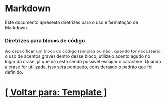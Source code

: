 # Markdown

Este documento apresenta diretrizes para o uso e formatação de Markdown.

### Diretrizes para blocos de código

Ao especificar um bloco de código (simples ou não), quando for necessário o uso de acentos graves dentro desse bloco, utilize o acento agudo no lugar da crase, já que não está sendo possível escapar o caractere. Quando a crase for utilizada, isso será pontuado, considerando o padrão que foi definido.

# [[ Voltar para: Template ]](./1-template.md)